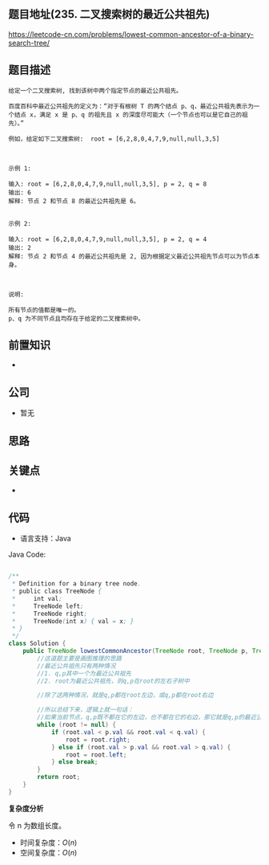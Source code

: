 
## 题目地址(235. 二叉搜索树的最近公共祖先)

https://leetcode-cn.com/problems/lowest-common-ancestor-of-a-binary-search-tree/

## 题目描述

```
给定一个二叉搜索树, 找到该树中两个指定节点的最近公共祖先。

百度百科中最近公共祖先的定义为：“对于有根树 T 的两个结点 p、q，最近公共祖先表示为一个结点 x，满足 x 是 p、q 的祖先且 x 的深度尽可能大（一个节点也可以是它自己的祖先）。”

例如，给定如下二叉搜索树:  root = [6,2,8,0,4,7,9,null,null,3,5]

 

示例 1:

输入: root = [6,2,8,0,4,7,9,null,null,3,5], p = 2, q = 8
输出: 6 
解释: 节点 2 和节点 8 的最近公共祖先是 6。


示例 2:

输入: root = [6,2,8,0,4,7,9,null,null,3,5], p = 2, q = 4
输出: 2
解释: 节点 2 和节点 4 的最近公共祖先是 2, 因为根据定义最近公共祖先节点可以为节点本身。

 

说明:

所有节点的值都是唯一的。
p、q 为不同节点且均存在于给定的二叉搜索树中。
```

## 前置知识

- 

## 公司

- 暂无

## 思路

## 关键点

-  

## 代码

- 语言支持：Java

Java Code:

```java

/**
 * Definition for a binary tree node.
 * public class TreeNode {
 *     int val;
 *     TreeNode left;
 *     TreeNode right;
 *     TreeNode(int x) { val = x; }
 * }
 */
class Solution {
    public TreeNode lowestCommonAncestor(TreeNode root, TreeNode p, TreeNode q) {
        //这道题主要是画图推理的思路
        //最近公共祖先只有两种情况
        //1. q,p其中一个为最近公共祖先
        //2. root为最近公共祖先，则q,p在root的左右子树中

        //除了这两种情况，就是q,p都在root左边，或q,p都在root右边

        //所以总结下来，逻辑上就一句话：
        //如果当前节点，q,p既不都在它的左边，也不都在它的右边，那它就是q,p的最近公共祖先
        while (root != null) {
            if (root.val < p.val && root.val < q.val) {
                root = root.right;
            } else if (root.val > p.val && root.val > q.val) {
                root = root.left;
            } else break;
        }
        return root;
    }
}
```


**复杂度分析**

令 n 为数组长度。

- 时间复杂度：$O(n)$
- 空间复杂度：$O(n)$


